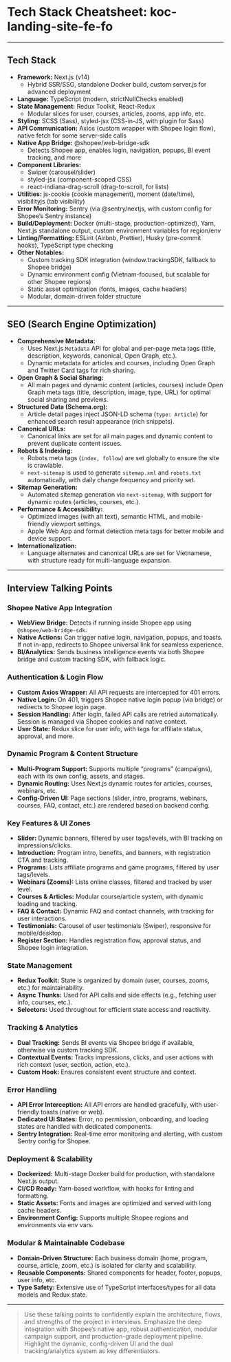 # Tech Stack Cheatsheet: koc-landing-site-fe-fo

---

## Tech Stack

- **Framework:** Next.js (v14)
  - Hybrid SSR/SSG, standalone Docker build, custom server.js for advanced deployment
- **Language:** TypeScript (modern, strictNullChecks enabled)
- **State Management:** Redux Toolkit, React-Redux
  - Modular slices for user, courses, articles, zooms, app info, etc.
- **Styling:** SCSS (Sass), styled-jsx (CSS-in-JS, with plugin for Sass)
- **API Communication:** Axios (custom wrapper with Shopee login flow), native fetch for some server-side calls
- **Native App Bridge:** @shopee/web-bridge-sdk
  - Detects Shopee app, enables login, navigation, popups, BI event tracking, and more
- **Component Libraries:**
  - Swiper (carousel/slider)
  - styled-jsx (component-scoped CSS)
  - react-indiana-drag-scroll (drag-to-scroll, for lists)
- **Utilities:** js-cookie (cookie management), moment (date/time), visibilityjs (tab visibility)
- **Error Monitoring:** Sentry (via @sentry/nextjs, with custom config for Shopee’s Sentry instance)
- **Build/Deployment:** Docker (multi-stage, production-optimized), Yarn, Next.js standalone output, custom environment variables for region/env
- **Linting/Formatting:** ESLint (Airbnb, Prettier), Husky (pre-commit hooks), TypeScript type checking
- **Other Notables:**
  - Custom tracking SDK integration (window.trackingSDK, fallback to Shopee bridge)
  - Dynamic environment config (Vietnam-focused, but scalable for other Shopee regions)
  - Static asset optimization (fonts, images, cache headers)
  - Modular, domain-driven folder structure

---

## SEO (Search Engine Optimization)

- **Comprehensive Metadata:**
  - Uses Next.js `Metadata` API for global and per-page meta tags (title, description, keywords, canonical, Open Graph, etc.).
  - Dynamic metadata for articles and courses, including Open Graph and Twitter Card tags for rich sharing.
- **Open Graph & Social Sharing:**
  - All main pages and dynamic content (articles, courses) include Open Graph meta tags (title, description, image, type, URL) for optimal social sharing and previews.
- **Structured Data (Schema.org):**
  - Article detail pages inject JSON-LD schema (`type: Article`) for enhanced search result appearance (rich snippets).
- **Canonical URLs:**
  - Canonical links are set for all main pages and dynamic content to prevent duplicate content issues.
- **Robots & Indexing:**
  - Robots meta tags (`index, follow`) are set globally to ensure the site is crawlable.
  - `next-sitemap` is used to generate `sitemap.xml` and `robots.txt` automatically, with daily change frequency and priority set.
- **Sitemap Generation:**
  - Automated sitemap generation via `next-sitemap`, with support for dynamic routes (articles, courses, etc.).
- **Performance & Accessibility:**
  - Optimized images (with alt text), semantic HTML, and mobile-friendly viewport settings.
  - Apple Web App and format detection meta tags for better mobile and device support.
- **Internationalization:**
  - Language alternates and canonical URLs are set for Vietnamese, with structure ready for multi-language expansion.

---

## Interview Talking Points

### Shopee Native App Integration

- **WebView Bridge:** Detects if running inside Shopee app using `@shopee/web-bridge-sdk`.
- **Native Actions:** Can trigger native login, navigation, popups, and toasts. If not in-app, redirects to Shopee universal link for seamless experience.
- **BI/Analytics:** Sends business intelligence events via both Shopee bridge and custom tracking SDK, with fallback logic.

### Authentication & Login Flow

- **Custom Axios Wrapper:** All API requests are intercepted for 401 errors.
- **Native Login:** On 401, triggers Shopee native login popup (via bridge) or redirects to Shopee login page.
- **Session Handling:** After login, failed API calls are retried automatically. Session is managed via Shopee cookies and native context.
- **User State:** Redux slice for user info, with tags for affiliate status, approval, and more.

### Dynamic Program & Content Structure

- **Multi-Program Support:** Supports multiple “programs” (campaigns), each with its own config, assets, and stages.
- **Dynamic Routing:** Uses Next.js dynamic routes for articles, courses, webinars, etc.
- **Config-Driven UI:** Page sections (slider, intro, programs, webinars, courses, FAQ, contact, etc.) are rendered based on backend config.

### Key Features & UI Zones

- **Slider:** Dynamic banners, filtered by user tags/levels, with BI tracking on impressions/clicks.
- **Introduction:** Program intro, benefits, and banners, with registration CTA and tracking.
- **Programs:** Lists affiliate programs and game programs, filtered by user tags/levels.
- **Webinars (Zooms):** Lists online classes, filtered and tracked by user level.
- **Courses & Articles:** Modular course/article system, with dynamic loading and tracking.
- **FAQ & Contact:** Dynamic FAQ and contact channels, with tracking for user interactions.
- **Testimonials:** Carousel of user testimonials (Swiper), responsive for mobile/desktop.
- **Register Section:** Handles registration flow, approval status, and Shopee login integration.

### State Management

- **Redux Toolkit:** State is organized by domain (user, courses, zooms, etc.) for maintainability.
- **Async Thunks:** Used for API calls and side effects (e.g., fetching user info, courses, etc.).
- **Selectors:** Used throughout for efficient state access and reactivity.

### Tracking & Analytics

- **Dual Tracking:** Sends BI events via Shopee bridge if available, otherwise via custom tracking SDK.
- **Contextual Events:** Tracks impressions, clicks, and user actions with rich context (user, section, action, etc.).
- **Custom Hook:** Ensures consistent event structure and context.

### Error Handling

- **API Error Interception:** All API errors are handled gracefully, with user-friendly toasts (native or web).
- **Dedicated UI States:** Error, no permission, onboarding, and loading states are handled with dedicated components.
- **Sentry Integration:** Real-time error monitoring and alerting, with custom Sentry config for Shopee.

### Deployment & Scalability

- **Dockerized:** Multi-stage Docker build for production, with standalone Next.js output.
- **CI/CD Ready:** Yarn-based workflow, with hooks for linting and formatting.
- **Static Assets:** Fonts and images are optimized and served with long cache headers.
- **Environment Config:** Supports multiple Shopee regions and environments via env vars.

### Modular & Maintainable Codebase

- **Domain-Driven Structure:** Each business domain (home, program, course, article, zoom, etc.) is isolated for clarity and scalability.
- **Reusable Components:** Shared components for header, footer, popups, user info, etc.
- **Type Safety:** Extensive use of TypeScript interfaces/types for all data models and Redux state.

---

> Use these talking points to confidently explain the architecture, flows, and strengths of the project in interviews. Emphasize the deep integration with Shopee’s native app, robust authentication, modular campaign support, and production-grade deployment pipeline. Highlight the dynamic, config-driven UI and the dual tracking/analytics system as key differentiators.
